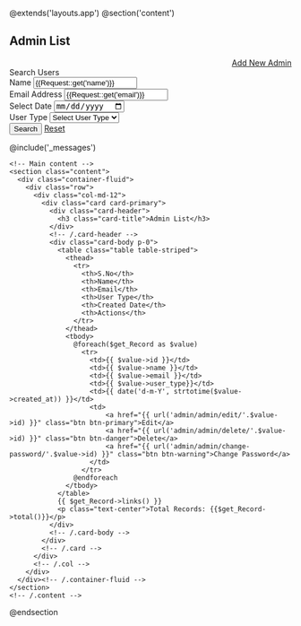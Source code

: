 @extends('layouts.app')
@section('content')
<!-- Content Wrapper. Contains page content -->
  <div class="content-wrapper">
    <!-- Content Header (Page header) -->
    <section class="content-header">
      <div class="container-fluid">
        <div class="row mb-2">
          <div class="col-sm-6">
            <h1>Admin List</h1>
          </div>
          <div class="col-sm-6" style="text-align: right">
            <a href="{{url('admin/admin/add')}}" class="btn btn-primary">Add New Admin</a>
          </div>
        </div>
        <div class="row mb-2">
          <div class="col-12">
            <div class="card card-primary">
              <div class="card-header">
                <div class="card-title">
                  Search Users
                </div>
              </div>
              <form action="" method="get">
                <div class="card-body">
                  <div class="row">
                    <div class="form-group col-md-3">
                      <label>Name</label>
                      <input type="text" class="form-control" name="name" value="{{Request::get('name')}}" placeholder="Name">
                    </div>
                    <div class="form-group col-md-3">
                      <label>Email Address</label>
                      <input type="text" class="form-control" name="email" value="{{Request::get('email')}}" placeholder="Email">
                    </div>
                    <div class="form-group col-md-3">
                      <label>Select Date</label>
                      <input type="date" class="form-control" name="date" value="{{Request::get('date')}}" placeholder="Created Date">
                    </div>
                    <div class="form-group col-md-3">
                      <label>User Type</label>
                      <select class="form-control" name="user_type">
                        <option value="">Select User Type</option>
                        <option value="admin" {{ Request::get('user_type') == 'admin' ? 'selected' : '' }}>Admin</option>
                        <option value="teacher" {{ Request::get('user_type') == 'teacher' ? 'selected' : '' }}>Teacher</option>
                        <option value="student" {{ Request::get('user_type') == 'student' ? 'selected' : '' }}>Student</option>
                        <option value="parent" {{ Request::get('user_type') == 'parent' ? 'selected' : '' }}>Parent</option>
                      </select>
                    </div>
                    <div class="form-group col-md-3">
                      <button type="submit" class="btn btn-primary">Search</button>
                      <a href="{{url('admin/admin/list')}}" class="btn btn-success">Reset</a>
                    </div>
                  </div>
                </div>
              </form>
            </div>
            @include('_messages')
          </div>
        </div>
      </div><!-- /.container-fluid -->
    </section>

    <!-- Main content -->
    <section class="content">
      <div class="container-fluid">
        <div class="row">
          <div class="col-md-12">
            <div class="card card-primary">
              <div class="card-header">
                <h3 class="card-title">Admin List</h3>
              </div>
              <!-- /.card-header -->
              <div class="card-body p-0">
                <table class="table table-striped">
                  <thead>
                    <tr>
                      <th>S.No</th>
                      <th>Name</th>
                      <th>Email</th>
                      <th>User Type</th>
                      <th>Created Date</th>
                      <th>Actions</th>
                    </tr>
                  </thead>
                  <tbody>
                    @foreach($get_Record as $value)
                      <tr>
                        <td>{{ $value->id }}</td>
                        <td>{{ $value->name }}</td>
                        <td>{{ $value->email }}</td>
                        <td>{{ $value->user_type}}</td>
                        <td>{{ date('d-m-Y', strtotime($value->created_at)) }}</td>
                        <td>
                            <a href="{{ url('admin/admin/edit/'.$value->id) }}" class="btn btn-primary">Edit</a>
                            <a href="{{ url('admin/admin/delete/'.$value->id) }}" class="btn btn-danger">Delete</a>
                            <a href="{{ url('admin/admin/change-password/'.$value->id) }}" class="btn btn-warning">Change Password</a>
                        </td>
                      </tr>
                    @endforeach
                  </tbody>
                </table>
                {{ $get_Record->links() }}
                <p class="text-center">Total Records: {{$get_Record->total()}}</p>
              </div>
              <!-- /.card-body -->
            </div>
            <!-- /.card -->
          </div>
          <!-- /.col -->
        </div>
      </div><!-- /.container-fluid -->
    </section>
    <!-- /.content -->
  </div>
  <!-- /.content-wrapper -->
@endsection

